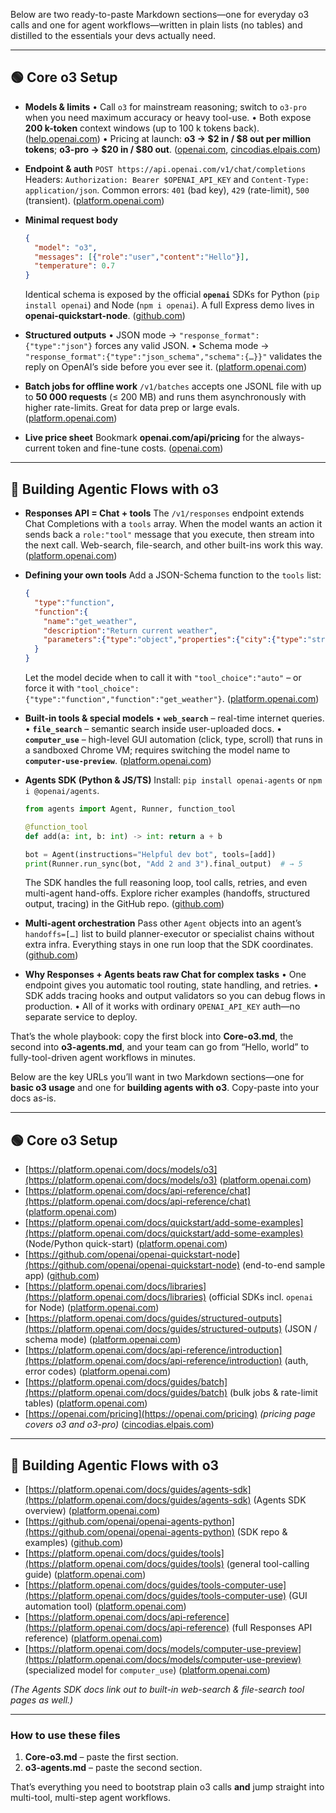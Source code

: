 Below are two ready-to-paste Markdown sections—one for everyday o3 calls and one for agent workflows—written in plain lists (no tables) and distilled to the essentials your devs actually need.

---

## 🟢 Core o3 Setup

* **Models & limits**
  • Call `o3` for mainstream reasoning; switch to `o3-pro` when you need maximum accuracy or heavy tool-use.
  • Both expose **200 k-token** context windows (up to 100 k tokens back). ([help.openai.com][1])
  • Pricing at launch: **o3 → \$2 in / \$8 out per million tokens**; **o3-pro → \$20 in / \$80 out**. ([openai.com][2], [cincodias.elpais.com][3])

* **Endpoint & auth**
  `POST https://api.openai.com/v1/chat/completions`
  Headers: `Authorization: Bearer $OPENAI_API_KEY` and `Content-Type: application/json`. Common errors: `401` (bad key), `429` (rate-limit), `500` (transient). ([platform.openai.com][4])

* **Minimal request body**

  ```json
  {
    "model": "o3",
    "messages": [{"role":"user","content":"Hello"}],
    "temperature": 0.7
  }
  ```

  Identical schema is exposed by the official **`openai`** SDKs for Python (`pip install openai`) and Node (`npm i openai`). A full Express demo lives in **openai-quickstart-node**. ([github.com][5])

* **Structured outputs**
  • JSON mode → `"response_format":{"type":"json"}` forces any valid JSON.
  • Schema mode → `"response_format":{"type":"json_schema","schema":{…}}"` validates the reply on OpenAI’s side before you ever see it. ([platform.openai.com][6])

* **Batch jobs for offline work**
  `/v1/batches` accepts one JSONL file with up to **50 000 requests** (≤ 200 MB) and runs them asynchronously with higher rate-limits. Great for data prep or large evals. ([platform.openai.com][7])

* **Live price sheet**
  Bookmark **openai.com/api/pricing** for the always-current token and fine-tune costs. ([openai.com][8])

---

## 🤖 Building Agentic Flows with o3

* **Responses API = Chat + tools**
  The `/v1/responses` endpoint extends Chat Completions with a `tools` array. When the model wants an action it sends back a `role:"tool"` message that you execute, then stream into the next call. Web-search, file-search, and other built-ins work this way. ([platform.openai.com][9])

* **Defining your own tools**
  Add a JSON-Schema function to the `tools` list:

  ```json
  {
    "type":"function",
    "function":{
      "name":"get_weather",
      "description":"Return current weather",
      "parameters":{"type":"object","properties":{"city":{"type":"string"}},"required":["city"]}
    }
  }
  ```

  Let the model decide when to call it with `"tool_choice":"auto"` – or force it with `"tool_choice":{"type":"function","function":"get_weather"}`. ([platform.openai.com][10])

* **Built-in tools & special models**
  • **`web_search`** – real-time internet queries.
  • **`file_search`** – semantic search inside user-uploaded docs.
  • **`computer_use`** – high-level GUI automation (click, type, scroll) that runs in a sandboxed Chrome VM; requires switching the model name to **`computer-use-preview`**. ([platform.openai.com][11])

* **Agents SDK (Python & JS/TS)**
  Install: `pip install openai-agents` or `npm i @openai/agents`.

  ```python
  from agents import Agent, Runner, function_tool

  @function_tool
  def add(a: int, b: int) -> int: return a + b

  bot = Agent(instructions="Helpful dev bot", tools=[add])
  print(Runner.run_sync(bot, "Add 2 and 3").final_output)  # → 5
  ```

  The SDK handles the full reasoning loop, tool calls, retries, and even multi-agent hand-offs. Explore richer examples (handoffs, structured output, tracing) in the GitHub repo. ([github.com][12])

* **Multi-agent orchestration**
  Pass other `Agent` objects into an agent’s `handoffs=[…]` list to build planner-executor or specialist chains without extra infra. Everything stays in one run loop that the SDK coordinates. ([github.com][12])

* **Why Responses + Agents beats raw Chat for complex tasks**
  • One endpoint gives you automatic tool routing, state handling, and retries.
  • SDK adds tracing hooks and output validators so you can debug flows in production.
  • All of it works with ordinary `OPENAI_API_KEY` auth—no separate service to deploy.

That’s the whole playbook: copy the first block into **Core-o3.md**, the second into **o3-agents.md**, and your team can go from “Hello, world” to fully-tool-driven agent workflows in minutes.

[1]: https://help.openai.com/en/articles/9855712-chatgpt-openai-o3-and-o4-mini-models-faq-enterprise-edu-version?utm_source=chatgpt.com "ChatGPT OpenAI o3 and o4‑mini models FAQ (Enterprise & Edu ..."
[2]: https://openai.com/api/pricing/ "Pricing | OpenAI"
[3]: https://cincodias.elpais.com/smartlife/lifestyle/2025-06-11/openai-lanza-o3-pro-gran-potencia-inteligencia-artificial.html?utm_source=chatgpt.com "OpenAI lanza o3-pro: potencia extrema para liderar... pero con algunos peros"
[4]: https://platform.openai.com/docs/api-reference/chat?utm_source=chatgpt.com "API Reference - OpenAI Platform"
[5]: https://github.com/openai/openai-quickstart-node "GitHub - openai/openai-quickstart-node: Node.js example app from the OpenAI API quickstart tutorial"
[6]: https://platform.openai.com/docs/guides/structured-outputs/refusals?utm_source=chatgpt.com "Structured Outputs - OpenAI API"
[7]: https://platform.openai.com/docs/guides/batch/batch-api?utm_source=chatgpt.com "Batch API"
[8]: https://openai.com/api/pricing/?utm_source=chatgpt.com "API Pricing - OpenAI"
[9]: https://platform.openai.com/docs/guides/tools-web-search?utm_source=chatgpt.com "Web search - OpenAI API"
[10]: https://platform.openai.com/docs/api-reference/introduction?utm_source=chatgpt.com "API Reference - OpenAI Platform"
[11]: https://platform.openai.com/docs/models/computer-use-preview?utm_source=chatgpt.com "Model - OpenAI API"
[12]: https://github.com/openai/openai-agents-python "GitHub - openai/openai-agents-python: A lightweight, powerful framework for multi-agent workflows"








Below are the key URLs you’ll want in two Markdown sections—one for **basic o3 usage** and one for **building agents with o3**.
Copy-paste into your docs as-is.

---

## 🟢  Core o3 Setup

* [https://platform.openai.com/docs/models/o3](https://platform.openai.com/docs/models/o3) ([platform.openai.com][1])
* [https://platform.openai.com/docs/api-reference/chat](https://platform.openai.com/docs/api-reference/chat) ([platform.openai.com][2])
* [https://platform.openai.com/docs/quickstart/add-some-examples](https://platform.openai.com/docs/quickstart/add-some-examples) (Node/Python quick-start) ([platform.openai.com][3])
* [https://github.com/openai/openai-quickstart-node](https://github.com/openai/openai-quickstart-node) (end-to-end sample app) ([github.com][4])
* [https://platform.openai.com/docs/libraries](https://platform.openai.com/docs/libraries) (official SDKs incl. `openai` for Node) ([platform.openai.com][5])
* [https://platform.openai.com/docs/guides/structured-outputs](https://platform.openai.com/docs/guides/structured-outputs) (JSON / schema mode) ([platform.openai.com][6])
* [https://platform.openai.com/docs/api-reference/introduction](https://platform.openai.com/docs/api-reference/introduction) (auth, error codes) ([platform.openai.com][7])
* [https://platform.openai.com/docs/guides/batch](https://platform.openai.com/docs/guides/batch) (bulk jobs & rate-limit tables) ([platform.openai.com][8])
* [https://openai.com/pricing](https://openai.com/pricing)  *(pricing page covers o3 and o3-pro)* ([cincodias.elpais.com][9])

---

## 🤖  Building Agentic Flows with o3

* [https://platform.openai.com/docs/guides/agents-sdk](https://platform.openai.com/docs/guides/agents-sdk) (Agents SDK overview) ([platform.openai.com][10])
* [https://github.com/openai/openai-agents-python](https://github.com/openai/openai-agents-python) (SDK repo & examples) ([github.com][11])
* [https://platform.openai.com/docs/guides/tools](https://platform.openai.com/docs/guides/tools) (general tool-calling guide) ([platform.openai.com][12])
* [https://platform.openai.com/docs/guides/tools-computer-use](https://platform.openai.com/docs/guides/tools-computer-use) (GUI automation tool) ([platform.openai.com][13])
* [https://platform.openai.com/docs/api-reference](https://platform.openai.com/docs/api-reference) (full Responses API reference) ([platform.openai.com][14])
* [https://platform.openai.com/docs/models/computer-use-preview](https://platform.openai.com/docs/models/computer-use-preview) (specialized model for `computer_use`) ([platform.openai.com][15])

*(The Agents SDK docs link out to built-in web-search & file-search tool pages as well.)*

---

### How to use these files

1. **Core-o3.md** – paste the first section.
2. **o3-agents.md** – paste the second section.

That’s everything you need to bootstrap plain o3 calls **and** jump straight into multi-tool, multi-step agent workflows.

[1]: https://platform.openai.com/docs/models/o3?utm_source=chatgpt.com "Model - OpenAI API"
[2]: https://platform.openai.com/docs/api-reference/chat?utm_source=chatgpt.com "API Reference - OpenAI API"
[3]: https://platform.openai.com/docs/quickstart/add-some-examples?utm_source=chatgpt.com "Developer quickstart - OpenAI API"
[4]: https://github.com/openai/openai-quickstart-node?utm_source=chatgpt.com "Node.js example app from the OpenAI API quickstart tutorial - GitHub"
[5]: https://platform.openai.com/docs/libraries?utm_source=chatgpt.com "Libraries - OpenAI API"
[6]: https://platform.openai.com/docs/guides/structured-outputs?utm_source=chatgpt.com "Structured Outputs - OpenAI API"
[7]: https://platform.openai.com/docs/api-reference/introduction?utm_source=chatgpt.com "API Reference - OpenAI API"
[8]: https://platform.openai.com/docs/guides/batch?utm_source=chatgpt.com "Batch API - OpenAI API"
[9]: https://cincodias.elpais.com/smartlife/lifestyle/2025-06-11/openai-lanza-o3-pro-gran-potencia-inteligencia-artificial.html?utm_source=chatgpt.com "OpenAI lanza o3-pro: potencia extrema para liderar... pero con algunos peros"
[10]: https://platform.openai.com/docs/guides/agents-sdk?utm_source=chatgpt.com "OpenAI Agents SDK"
[11]: https://github.com/openai/openai-agents-python?utm_source=chatgpt.com "openai/openai-agents-python: A lightweight, powerful ... - GitHub"
[12]: https://platform.openai.com/docs/guides/tools?utm_source=chatgpt.com "Using tools - OpenAI API"
[13]: https://platform.openai.com/docs/guides/tools-computer-use?utm_source=chatgpt.com "Computer use - OpenAI API"
[14]: https://platform.openai.com/docs/api-reference?utm_source=chatgpt.com "API Reference - OpenAI Platform"
[15]: https://platform.openai.com/docs/models/computer-use-preview?utm_source=chatgpt.com "Model - OpenAI API"

